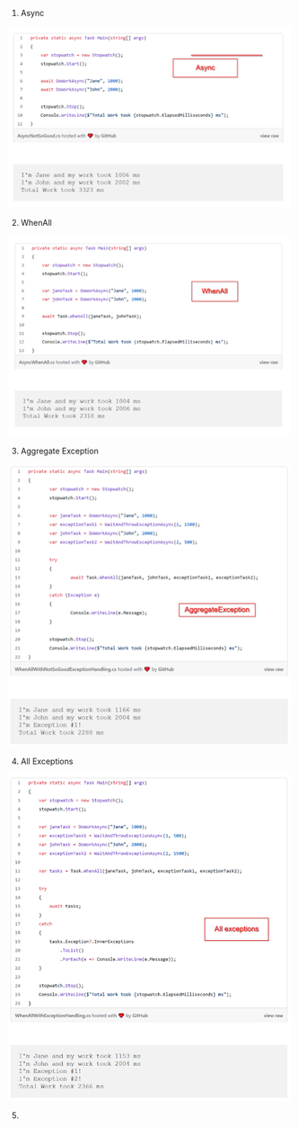 1. Async

![001 Async](001_Async.png)

2. WhenAll

![002 WhenAll](002_WhenAll.png)

3. Aggregate Exception

![003 AggregateException](003_AggregateException.png)

4. All Exceptions

![004 AllExceptions](004_AllExceptions.png)

5. 
